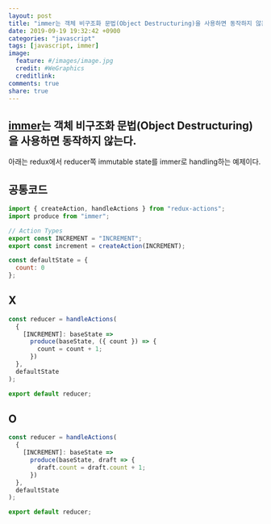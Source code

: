 ```yaml
---
layout: post
title: "immer는 객체 비구조화 문법(Object Destructuring)을 사용하면 동작하지 않는다."
date: 2019-09-19 19:32:42 +0900
categories: "javascript"
tags: [javascript, immer]
image:
  feature: #/images/image.jpg
  credit: #WeGraphics
  creditlink:
comments: true
share: true
---
```


## [immer](https://github.com/immerjs/immer)는 객체 비구조화 문법(Object Destructuring)을 사용하면 동작하지 않는다.

아래는 redux에서 reducer쪽 immutable state를 immer로 handling하는 예제이다.

## 공통코드

```js
import { createAction, handleActions } from "redux-actions";
import produce from "immer";

// Action Types
export const INCREMENT = "INCREMENT";
export const increment = createAction(INCREMENT);

const defaultState = {
  count: 0
};
```

## X

```js
const reducer = handleActions(
  {
    [INCREMENT]: baseState =>
      produce(baseState, ({ count }) => {
        count = count + 1;
      })
  },
  defaultState
);

export default reducer;
```

## O

```js
const reducer = handleActions(
  {
    [INCREMENT]: baseState =>
      produce(baseState, draft => {
        draft.count = draft.count + 1;
      })
  },
  defaultState
);

export default reducer;
```

